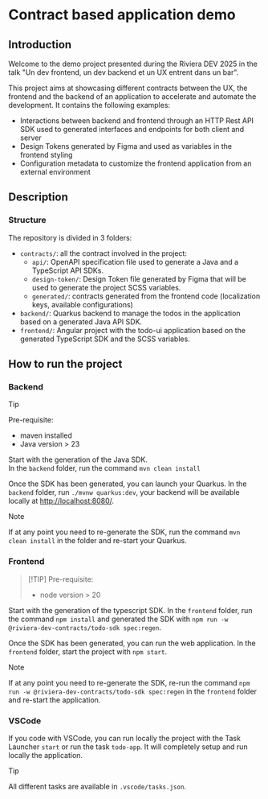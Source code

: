 # Contract based application demo

## Introduction

Welcome to the demo project presented during the Riviera DEV 2025 in the talk "Un dev frontend, un dev backend et un UX
entrent dans un bar".

This project aims at showcasing different contracts between the UX, the frontend and the backend of an application to
accelerate and automate the development.
It contains the following examples:

- Interactions between backend and frontend through an HTTP Rest API SDK used to generated interfaces and endpoints for
  both client and server
- Design Tokens generated by Figma and used as variables in the frontend styling
- Configuration metadata to customize the frontend application from an external environment

## Description

### Structure

The repository is divided in 3 folders:

- `contracts/`: all the contract involved in the project:
  - `api/`: OpenAPI specification file used to generate a Java and a TypeScript API SDKs.
  - `design-token/`: Design Token file generated by Figma that will be used to generate the project SCSS variables.
  - `generated/`: contracts generated from the frontend code (localization keys, available configurations)
- `backend/`: Quarkus backend to manage the todos in the application based on a generated Java API SDK.
- `frontend/`: Angular project with the todo-ui application based on the generated TypeScript SDK and the SCSS variables.

## How to run the project

### Backend

> [!TIP]
> Pre-requisite:
>
> - maven installed
> - Java version > 23

Start with the generation of the Java SDK.  
In the `backend` folder, run the command `mvn clean install`

Once the SDK has been generated, you can launch your Quarkus.
In the `backend` folder, run `./mvnw quarkus:dev`, your backend will be available locally at <http://localhost:8080/>.

> [!NOTE]
> If at any point you need to re-generate the SDK, run the command `mvn clean install` in the folder and re-start your Quarkus.

### Frontend

>
> [!TIP]
> Pre-requisite:
>
> - node version > 20

Start with the generation of the typescript SDK.
In the `frontend` folder, run the command `npm install` and generated the SDK with
`npm run -w @riviera-dev-contracts/todo-sdk spec:regen`.

Once the SDK has been generated, you can run the web application.
In the `frontend` folder, start the project with `npm start`.

> [!NOTE]
> If at any point you need to re-generate the SDK, re-run the command `npm run -w @riviera-dev-contracts/todo-sdk spec:regen` in the `frontend` folder and re-start the application.

### VSCode

If you code with VSCode, you can run locally the project with the Task Launcher `start` or run the task `todo-app`. It will completely setup and run locally the application.

> [!TIP]
> All different tasks are available in `.vscode/tasks.json`.
